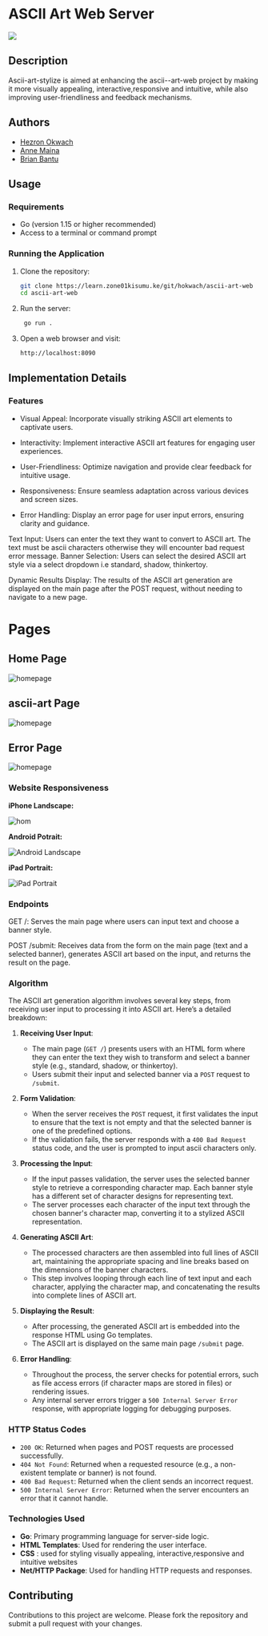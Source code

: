 # ASCII Art Web Server
![](https://i.pinimg.com/564x/85/a6/79/85a679708773626668b05522c8b0d21d.jpg)
## Description
Ascii-art-stylize is aimed at enhancing the ascii--art-web project by making it more visually appealing, interactive,responsive and intuitive, while also improving user-friendliness and feedback mechanisms.
## Authors
- [Hezron Okwach](https://github.com/hezronokwach) 
- [Anne Maina](https://github.com/nyagooh)
- [Brian Bantu](https://github.com/Bantu-art)
## Usage

### Requirements

- Go (version 1.15 or higher recommended)
- Access to a terminal or command prompt

### Running the Application

1. Clone the repository:
   ```bash
   git clone https://learn.zone01kisumu.ke/git/hokwach/ascii-art-web
   cd ascii-art-web
   ```
2. Run the server:
   ```bash
    go run .  
    ```
3. Open a web browser and visit:
    ```bash
   http://localhost:8090
    ```

## Implementation Details

### Features
   - Visual Appeal: Incorporate visually striking ASCII art elements to captivate users.

   - Interactivity: Implement interactive ASCII art features for engaging user experiences.

   -  User-Friendliness: Optimize navigation and provide clear feedback for intuitive usage.

   - Responsiveness: Ensure seamless adaptation across various devices and screen sizes.

   - Error Handling: Display an error page for user input errors, ensuring clarity and guidance.
   
   Text Input: Users can enter the text they want to convert to ASCII art. The text must be ascii characters otherwise they will encounter bad request error message.
    Banner Selection: Users can select the desired ASCII art style via a select dropdown i.e standard, shadow, thinkertoy.

   Dynamic Results Display: The results of the ASCII art generation are displayed on the main page after the POST request, without needing to navigate to a new page.

   # Pages

  ## Home Page
  ![homepage](/static/image/home.jpg)


## ascii-art Page

 ![homepage](/static/image/result.jpg) 

## Error Page

![homepage](/static/image/error.jpg)

### Website Responsiveness

**iPhone Landscape:**

![hom](static/image/Iphone6-8_landscape.jpg)

**Android Potrait:**

![Android Landscape](static/image/Android-potrait.jpg)

**iPad Portrait:**

![iPad Portrait](/static/image/Ipad-potrait.jpg)



### Endpoints

  GET /: Serves the main page where users can input text and choose a banner style.

  POST /submit: Receives data from the form on the main page (text and a selected banner), generates ASCII art based on the input, and returns the result on the page.
  ### Algorithm

The ASCII art generation algorithm involves several key steps, from receiving user input to processing it into ASCII art. Here’s a detailed breakdown:

1. **Receiving User Input**:
   - The main page (`GET /`) presents users with an HTML form where they can enter the text they wish to transform and select a banner style (e.g., standard, shadow, or thinkertoy).
   - Users submit their input and selected banner via a `POST` request to `/submit`.

2. **Form Validation**:
   - When the server receives the `POST` request, it first validates the input to ensure that the text is not empty and that the selected banner is one of the predefined options.
   - If the validation fails, the server responds with a `400 Bad Request` status code, and the user is prompted to input ascii characters only.

3. **Processing the Input**:
   - If the input passes validation, the server uses the selected banner style to retrieve a corresponding character map. Each banner style has a different set of character designs for representing text.
   - The server processes each character of the input text through the chosen banner's character map, converting it to a stylized ASCII representation.

4. **Generating ASCII Art**:
   - The processed characters are then assembled into full lines of ASCII art, maintaining the appropriate spacing and line breaks based on the dimensions of the banner characters.
   - This step involves looping through each line of text input and each character, applying the character map, and concatenating the results into complete lines of ASCII art.

5. **Displaying the Result**:
   - After processing, the generated ASCII art is embedded into the response HTML using Go templates.
   - The ASCII art is displayed on the same main page `/submit` page.
6. **Error Handling**:
   - Throughout the process, the server checks for potential errors, such as file access errors (if character maps are stored in files) or rendering issues.
   - Any internal server errors trigger a `500 Internal Server Error` response, with appropriate logging for debugging purposes.

### HTTP Status Codes

- `200 OK`: Returned when pages and POST requests are processed successfully.
- `404 Not Found`: Returned when a requested resource (e.g., a non-existent template or banner) is not found.
- `400 Bad Request`: Returned when the client sends an incorrect request.
- `500 Internal Server Error`: Returned when the server encounters an error that it cannot handle.

### Technologies Used

- **Go**: Primary programming language for server-side logic.
- **HTML Templates**: Used for rendering the user interface.
- **CSS** : used for styling visually appealing, interactive,responsive and intuitive websites
- **Net/HTTP Package**: Used for handling HTTP requests and responses.

## Contributing

Contributions to this project are welcome. Please fork the repository and submit a pull request with your changes.
